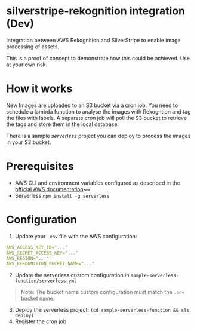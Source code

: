 # silverstripe-rekognition integration (Dev)
Integration between AWS Rekognition and SilverStripe to enable image processing of assets.

This is a proof of concept to demonstrate how this could be achieved. Use at your own risk.

# How it works
New Images are uploaded to an S3 bucket via a cron job. You need to schedule a lambda function to analyse the images with Rekogntion and tag the files with labels. A separate cron job will poll the S3 bucket to retrieve the tags and store them in the local database.

There is a sample _serverless_ project you can deploy to process the images in your S3 bucket.

# Prerequisites
* AWS CLI and environment variables configured as described in the [official AWS documentation](https://docs.aws.amazon.com/cli/latest/userguide/cli-chap-getting-started.html)~~
* Serverless `npm install -g serverless`

# Configuration
1. Update your `.env` file with the AWS configuration:
```yaml
AWS_ACCESS_KEY_ID="..."
AWS_SECRET_ACCESS_KEY="..."
AWS_REGION="..."
AWS_REKOGNITION_BUCKET_NAME="..."
```
2. Update the serverless custom configuration in `sample-serverless-function/serverless.yml`
> Note: The bucket name custom configuration must match the `.env` bucket name.
3. Deploy the serverless project: `(cd sample-serverless-function && sls deploy)`
4. Register the cron job
